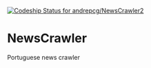 [ ![Codeship Status for andrepcg/NewsCrawler2](https://www.codeship.io/projects/ed930080-190c-0132-7f54-42683fc8aedf/status)](https://www.codeship.io/projects/34311)

NewsCrawler
===========

Portuguese news crawler
